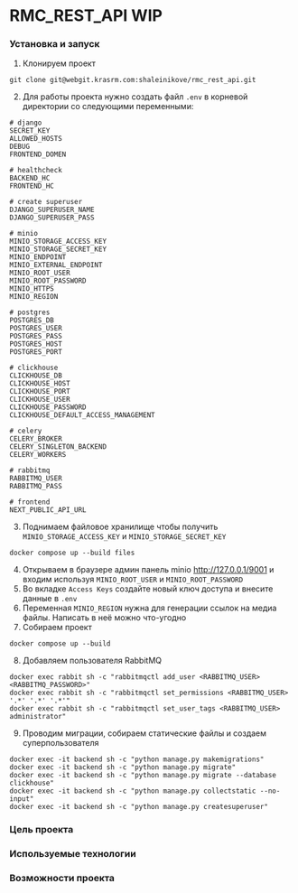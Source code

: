 # RMC_REST_API WIP

### Установка и запуск

1. Клонируем проект
```console
git clone git@webgit.krasrm.com:shaleinikove/rmc_rest_api.git
```
2. Для работы проекта нужно создать файл ```.env``` в корневой директории 
со следующими переменными:
```
# django
SECRET_KEY
ALLOWED_HOSTS
DEBUG
FRONTEND_DOMEN

# healthcheck
BACKEND_HC
FRONTEND_HC

# create superuser
DJANGO_SUPERUSER_NAME
DJANGO_SUPERUSER_PASS

# minio
MINIO_STORAGE_ACCESS_KEY
MINIO_STORAGE_SECRET_KEY
MINIO_ENDPOINT
MINIO_EXTERNAL_ENDPOINT
MINIO_ROOT_USER
MINIO_ROOT_PASSWORD
MINIO_HTTPS
MINIO_REGION

# postgres
POSTGRES_DB
POSTGRES_USER
POSTGRES_PASS
POSTGRES_HOST
POSTGRES_PORT

# clickhouse
CLICKHOUSE_DB
CLICKHOUSE_HOST
CLICKHOUSE_PORT
CLICKHOUSE_USER
CLICKHOUSE_PASSWORD
CLICKHOUSE_DEFAULT_ACCESS_MANAGEMENT

# celery
CELERY_BROKER
CELERY_SINGLETON_BACKEND
CELERY_WORKERS

# rabbitmq
RABBITMQ_USER
RABBITMQ_PASS

# frontend
NEXT_PUBLIC_API_URL
```
3. Поднимаем файловое хранилище чтобы получить 
```MINIO_STORAGE_ACCESS_KEY``` 
и ```MINIO_STORAGE_SECRET_KEY```
```console
docker compose up --build files
```
4. Открываем в браузере админ панель minio http://127.0.0.1/9001
и входим используя ```MINIO_ROOT_USER``` и ```MINIO_ROOT_PASSWORD```
5. Во вкладке ```Access Keys``` создайте новый ключ 
доступа и внесите данные в ```.env```
6. Переменная ```MINIO_REGION``` нужна для генерации ссылок на медиа файлы.
Написать в неё можно что-угодно
7. Собираем проект
```console
docker compose up --build
```
8. Добавляем пользователя RabbitMQ
```console
docker exec rabbit sh -c "rabbitmqctl add_user <RABBITMQ_USER> <RABBITMQ_PASSWORD>"
docker exec rabbit sh -c "rabbitmqctl set_permissions <RABBITMQ_USER> '.*' '.*' '.*'"
docker exec rabbit sh -c "rabbitmqctl set_user_tags <RABBITMQ_USER> administrator"
```
9. Проводим миграции, собираем статические файлы и создаем суперпользователя
```console
docker exec -it backend sh -c "python manage.py makemigrations"
docker exec -it backend sh -c "python manage.py migrate"
docker exec -it backend sh -c "python manage.py migrate --database clickhouse"
docker exec -it backend sh -c "python manage.py collectstatic --no-input"
docker exec -it backend sh -c "python manage.py createsuperuser"
```

### Цель проекта

### Используемые технологии

### Возможности проекта